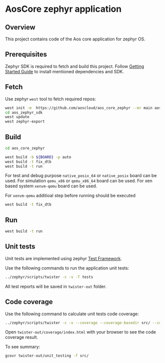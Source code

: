 # AosCore zephyr application

## Overview

This project contains code of the Aos core application for zephyr OS.

## Prerequisites

Zephyr SDK is required to fetch and build this project. Follow
[Getting Started Guide](https://docs.zephyrproject.org/latest/getting_started/index.html) to install mentioned
dependencies and SDK.

## Fetch

Use zephyr `west` tool to fetch required repos:

```sh
west init -m  https://github.com/aoscloud/aos_core_zephyr --mr main aos_zephyr_sdk
cd aos_zephyr_sdk
west update
west zephyr-export
```

## Build

```sh
cd aos_core_zephyr

west build -b ${BOARD} -p auto
west build -t fix_dtb
west build -t run
```

For test and debug purpose `native_posix_64` or `native_posix` board can be used.
For simulation `qemu_x86` or `qemu_x86_64` board can be used.
For xen based system `xenvm-qemu` board can be used.

For `xenvm-qemu` additioal step before running should be executed
```sh
west build -t fix_dtb
```

## Run

```sh
west build -t run
```

## Unit tests

Unit tests are implemented using zephyr [Test Framework](https://docs.zephyrproject.org/latest/develop/test/ztest.html).

Use the following commands to run the application unit tests:

```sh
../zephyr/scripts/twister -c -v -T tests
```

All test reports will be saved in `twister-out` folder.

## Code coverage

Use the following command to calculate unit tests code coverage:

```sh
../zephyr/scripts/twister -c -v --coverage --coverage-basedir src/ --coverage-tool gcovr -p unit_testing -T tests
```

Open `twister-out/coverage/index.html` with your browser to see the code coverage result.

To see summary:

```sh
gcovr twister-out/unit_testing -f src/
```
